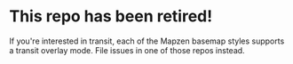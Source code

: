 # This repo has been retired!

If you're interested in transit, each of the Mapzen basemap styles supports a transit overlay mode. File issues in one of those repos instead.
